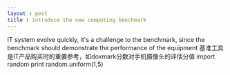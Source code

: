 ```yaml
---
layout : post 
title : intruduce the new computing benchmark
---
```


IT system evolve quickly, it's a challenge to the benchmark, since the benchmark should demonstrate the performance of the equipment
基准工具是IT产品购买时的重要参考，如doxmark分数对手机摄像头的评估分值
import random
print random.uniform(1,5)
